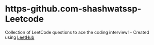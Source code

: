 # https-github.com-shashwatssp-Leetcode
Collection of LeetCode questions to ace the coding interview! - Created using [LeetHub](https://github.com/QasimWani/LeetHub)

